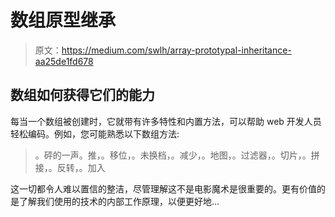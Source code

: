 # 数组原型继承

> 原文：<https://medium.com/swlh/array-prototypal-inheritance-aa25de1fd678>

## 数组如何获得它们的能力

每当一个数组被创建时，它就带有许多特性和内置方法，可以帮助 web 开发人员轻松编码。例如，您可能熟悉以下数组方法:

> 。砰的一声。推，。移位，。未换档，。减少，。地图，。过滤器，。切片，。拼接，。反转，。加入

这一切都令人难以置信的整洁，尽管理解这不是电影魔术是很重要的。更有价值的是了解我们使用的技术的内部工作原理，以便更好地…